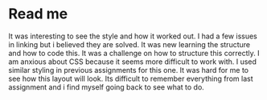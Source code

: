 # Read me
It was interesting to see the style and how it worked out. I had a few issues in linking but i believed they are solved. It was new learning the structure and how to code this. It was a challenge on how to structure this correctly. I am anxious about CSS because it seems more difficult to work with.
I used similar styling in previous assignments for this one. It was hard for me to see how this layout will look. Its difficult to remember everything from last assignment and i find myself going back to see what to do.
